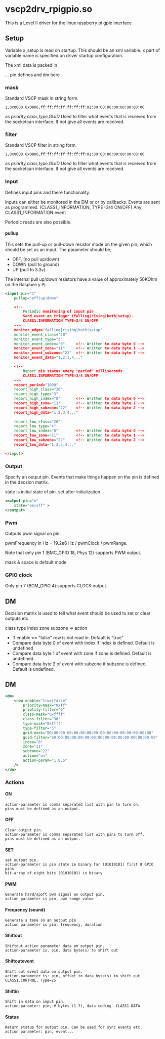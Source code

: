 # vscp2drv_rpigpio.so

This is a Level II driver for the linux raspberry pi gpio interface

## Setup

Variable x_setup is read on startup. This should be an xml variable. x part of variable name
is specified on driver startup configuration.

The xml data is packed in

<?xml version = "1.0" encoding = "UTF-8" ?>
<setup>
... pin defines and dm here
</setup>

### mask
Standard VSCP mask in string form.
```
1,0x0000,0x0006,ff:ff:ff:ff:ff:ff:ff:01:00:00:00:00:00:00:00:00
```	
as *priority,class,type,GUID*
Used to filter what events that is received from 
the socketcan interface. If not give all events 
are received. 

### filter
Standard VSCP filter in string form. 
```
1,0x0000,0x0006,ff:ff:ff:ff:ff:ff:ff:01:00:00:00:00:00:00:00:00
```
as *priority,class,type,GUID*
Used to filter what events that is received from 
the socketcan interface. If not give all events 
are received.

### Input

Defines input pins and there functionality.

Inputs can either be monitored in the DM or or by callbacks. Events are sent as programmed. (CLASS1_INFORMATION, TYPE=3/4 ON/OFF)  Any CLASS1_INFORMATION event

Periodic reads are also possible.

#### pullup

This sets the pull-up or pull-down resistor mode on the given pin, which should be set 
as an input. The parameter should be;

* OFF, (no pull up/down)
* DOWN (pull to ground) 
* UP (pull to 3.3v) 
 
The internal pull up/down resistors have a value of approximately 50KOhm 
on the Raspberry Pi.

```xml
<input pin="1"
	pullup="off|up|down"

	<!-- 
		Periodic monitoring of input pin
		Send event on trigger (falling|rising|both|setup).
		CLASS1.INFORMATION TYPE=3/4 ON/OFF
	-->
	monitor_edge="falling|rising|both|setup"
	monitor_event_class="20"
	monitor_event_type="3"
	monitor_event_index="0" 	<!-- Written to data byte 0 -->
	monitor_event_zone="11"		<!-- Written to data byte 1 -->
	monitor_event_subzone="22"	<!-- Written to data byte 3 -->
	monitor_event_data="1,2,3,4,,," 

	<!-- 
		Report pin status every "period" milliseconds
		CLASS1.INFORMATION TYPE=3/4 ON/OFF
	-->
	report_period="1000"
	report_high_class="20"
	report_high_type="3"
	report_high_index="0"		<!-- Written to data byte 0 -->
	report_high_zone="11"		<!-- Written to data byte 1 -->
	report_high_subzone="22" 	<!-- Written to data byte 2 -->
	report_high_data="1,2,3,4,,,"
	
	report_low_class="20"
	report_low_type="4"
	report_low_index="0"		<!-- Written to data byte 0 -->
	report_low_zone="11"		<!-- Written to data byte 1 -->
	report_low_subzone="22"		<!-- Written to data byte 2 -->
	report_low_data="1,2,3,4,,,"

</input>
```

### Output

Specify an output pin. Events that make things 
happen on the pin is defined in the decsion matrix.

state is initial state of pin. set after initialization.


```xml
<output pin="n"
	state="on|off" >
</output>		
```

### Pwm

Outputs pwm signal on pin.

pwmFrequency in Hz = 19.2e6 Hz / pwmClock / pwmRange.

Note that only pin 1 (BMC_GPIO 18, Phys 12) supports PWM output.

mask & space is default mode

<pwm pin="n" type="hard|soft" mode="balanced|markspace" range="1024" divisor="n" >
</pwm>

### GPIO clock

Only pin 7 (BCM_GPIO 4) supports CLOCK output.

<gpioclock pin="7" />

## DM

Decision matrix is used to tell what event should be used to set or clear outputs etc.

class type index zone subzone  => action

* If enable == "false" row is not read in. Default is "true"
* Compare data byte 0 of event with index if index is defined. Default is undefined.
* Compare data byte 1 of event with zone if zone is defined. Default is undefined.
* Compare data byte 2 of event with subzone if subzone is defined. Default is undefined.

## DM

```xml
<dm>
	<row enable="true|false"
		priority-mask="0xff"
		priotity-filter="0" 
		class-mask="0xffff"
		class-filter="30" 
		type-mask="0xffff"
		type-filter="5"
		guid-mask="00:00:00:00:00:00:00:00:00:00:00:00:00:00:00:00"
		guid-filter="00:00:00:00:00:00:00:00:00:00:00:00:00:00:00:00"
		index="0"
		zone="11"
		subzone="22"
		action="on"
		action-param="1,8,5"
	/>
</dm>
```

### Actions

#### ON
	action-parameter is comma separated list with pin to turn on. 
	pins must be defined as an output.

#### OFF
	Clear output pin.
	action-parameter is comma separated list with pins to turn off.
	pins must be defined as an output.

#### SET
	set output pin.
    action-parameter is pin state in binary for (01010101) first 8 GPIO pins
	bit-array of eight bits (01010101) in binary

#### PWM
	Generate hard/spoft pwm signal on output pin.
	action parameter is pin, pwm range value

#### Frequency (sound)
	Generate a tone on an output pin
	action parameter is pin, frequency, duration

#### Shiftout
	Shiftout action parameter data on output pin.
    action-parameter is, pin, data byte(s) to shift out
	
#### Shiftoutevent
	Shift out event data on output pin.
    action-parameter is: pin, offset to data byte(s) to shift out  CLASS1.CONTROL, Type=25

#### Shiftin 
	Shift in data on input pin.
	action-paramter: pin, # bytes (1-7), data coding  CLASS1.DATA

#### Status
	Return status for output pin. Can be used for sync events etc.
	action parameter: pin, event...





	


